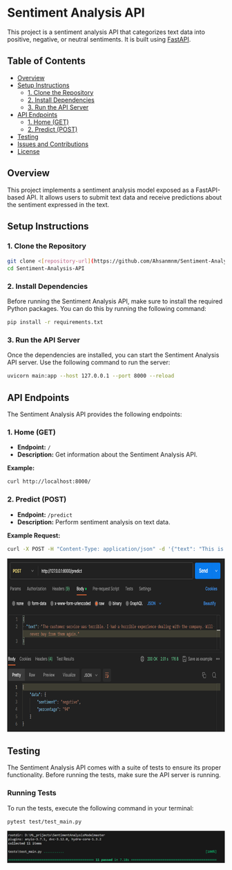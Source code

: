 # Sentiment Analysis API

This project is a sentiment analysis API that categorizes text data into positive, negative, or neutral sentiments. It is built using [FastAPI](https://fastapi.tiangolo.com/).

## Table of Contents

- [Overview](#overview)
- [Setup Instructions](#setup-instructions)
  - [1. Clone the Repository](#1-clone-the-repository)
  - [2. Install Dependencies](#2-install-dependencies)
  - [3. Run the API Server](#3-run-the-api-server)
- [API Endpoints](#api-endpoints)
  - [1. Home (GET)](#1-home-get)
  - [2. Predict (POST)](#2-predict-post)
- [Testing](#testing)
- [Issues and Contributions](#issues-and-contributions)
- [License](#license)

## Overview

This project implements a sentiment analysis model exposed as a FastAPI-based API. It allows users to submit text data and receive predictions about the sentiment expressed in the text.

## Setup Instructions

### 1. Clone the Repository

```bash
git clone <[repository-url](https://github.com/Ahsanmnm/Sentiment-Analysis.git)>
cd Sentiment-Analysis-API
```
### 2. Install Dependencies

Before running the Sentiment Analysis API, make sure to install the required Python packages. You can do this by running the following command:

```bash
pip install -r requirements.txt
```
### 3. Run the API Server

Once the dependencies are installed, you can start the Sentiment Analysis API server. Use the following command to run the server:

```bash
uvicorn main:app --host 127.0.0.1 --port 8000 --reload
```

## API Endpoints

The Sentiment Analysis API provides the following endpoints:

### 1. Home (GET)

- **Endpoint:** `/`
- **Description:** Get information about the Sentiment Analysis API.

**Example:**

```bash
curl http://localhost:8000/
```

### 2. Predict (POST)

- **Endpoint:** `/predict`
- **Description:** Perform sentiment analysis on text data.

**Example Request:**

```bash
curl -X POST -H "Content-Type: application/json" -d '{"text": "This is a positive sentence."}' http://localhost:8000/predict
```

<img src="images/Screenshot_3.png" alt="Alt Text" width="800" height="400">



## Testing

The Sentiment Analysis API comes with a suite of tests to ensure its proper functionality. Before running the tests, make sure the API server is running.

### Running Tests

To run the tests, execute the following command in your terminal:

```bash
pytest test/test_main.py

```

<img src="images/Screenshot_15.png" alt="Alt Text">
